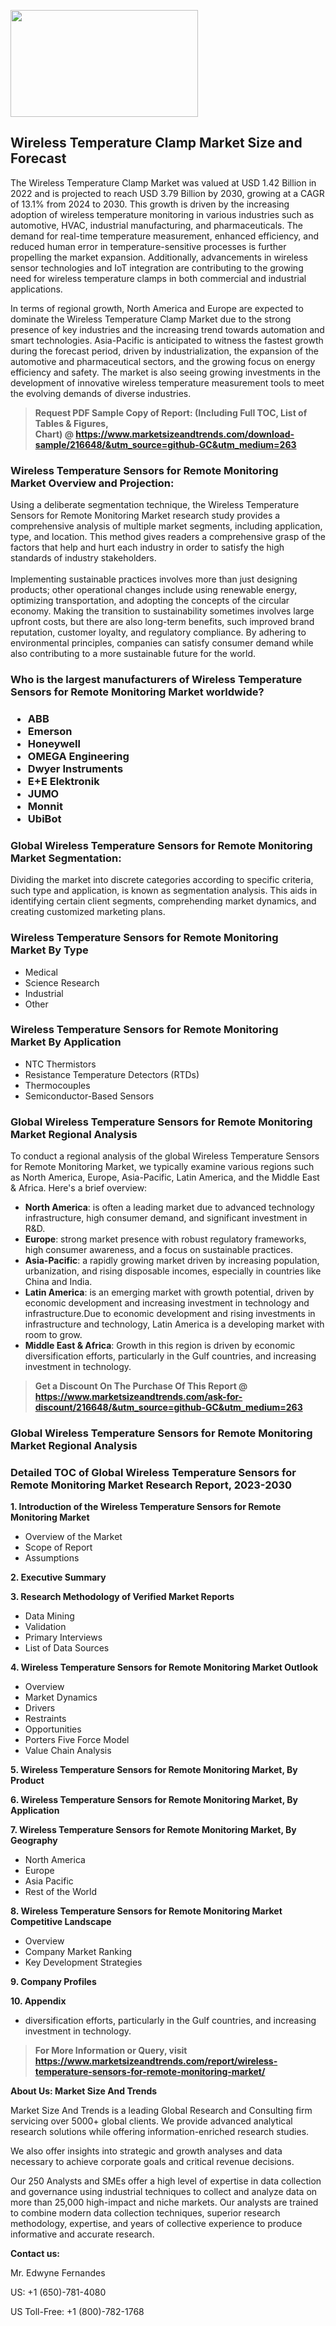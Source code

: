 <p><img class="alignnone size-medium wp-image-20088" src="https://ffe5etoiles.com/wp-content/uploads/2024/12/MST1-300x171.png" alt="" width="300" height="171" /></p><h2>Wireless Temperature Clamp Market Size and Forecast</h2><p>The Wireless Temperature Clamp Market was valued at USD 1.42 Billion in 2022 and is projected to reach USD 3.79 Billion by 2030, growing at a CAGR of 13.1% from 2024 to 2030. This growth is driven by the increasing adoption of wireless temperature monitoring in various industries such as automotive, HVAC, industrial manufacturing, and pharmaceuticals. The demand for real-time temperature measurement, enhanced efficiency, and reduced human error in temperature-sensitive processes is further propelling the market expansion. Additionally, advancements in wireless sensor technologies and IoT integration are contributing to the growing need for wireless temperature clamps in both commercial and industrial applications.</p><p>In terms of regional growth, North America and Europe are expected to dominate the Wireless Temperature Clamp Market due to the strong presence of key industries and the increasing trend towards automation and smart technologies. Asia-Pacific is anticipated to witness the fastest growth during the forecast period, driven by industrialization, the expansion of the automotive and pharmaceutical sectors, and the growing focus on energy efficiency and safety. The market is also seeing growing investments in the development of innovative wireless temperature measurement tools to meet the evolving demands of diverse industries.</p></p><blockquote id="" class=""><strong>Request PDF Sample Copy of Report: (Including Full TOC, List of Tables &amp; Figures, Chart)&nbsp;@&nbsp;<strong><a href="https://www.marketsizeandtrends.com/download-sample/216648/&utm_source=github-GC&utm_medium=263" target="_blank">https://www.marketsizeandtrends.com/download-sample/216648/&utm_source=github-GC&utm_medium=263</a></strong></strong></blockquote><h3 id="" class="">Wireless Temperature Sensors for Remote Monitoring Market&nbsp;Overview and Projection:</h3><p id="" class="">Using a deliberate segmentation technique, the Wireless Temperature Sensors for Remote Monitoring Market research study provides a comprehensive analysis of multiple market segments, including application, type, and location. This method gives readers a comprehensive grasp of the factors that help and hurt each industry in order to satisfy the high standards of industry stakeholders. <br /> <br />Implementing sustainable practices involves more than just designing products; other operational changes include using renewable energy, optimizing transportation, and adopting the concepts of the circular economy. Making the transition to sustainability sometimes involves large upfront costs, but there are also long-term benefits, such improved brand reputation, customer loyalty, and regulatory compliance. By adhering to environmental principles, companies can satisfy consumer demand while also contributing to a more sustainable future for the world.</p><h3 id="" class="">Who is the largest manufacturers of&nbsp;Wireless Temperature Sensors for Remote Monitoring Market worldwide?</h3><h3 class=""><p><ul><li>ABB </li><li> Emerson </li><li> Honeywell </li><li> OMEGA Engineering </li><li> Dwyer Instruments </li><li> E+E Elektronik </li><li> JUMO </li><li> Monnit </li><li> UbiBot</li></ul></p></h3><h3 id="" class="">Global&nbsp;Wireless Temperature Sensors for Remote Monitoring Market Segmentation:</h3><p id="" class="">Dividing the market into discrete categories according to specific criteria, such type and application, is known as segmentation analysis. This aids in identifying certain client segments, comprehending market dynamics, and creating customized marketing plans.</p><h3 id="" class="">Wireless Temperature Sensors for Remote Monitoring Market&nbsp;By Type</h3><p><p><ul><li>Medical</li><li> Science Research</li><li> Industrial</li><li> Other</p></li></ul></p></p><h3 id="" class="">Wireless Temperature Sensors for Remote Monitoring Market&nbsp;By Application</h3><p class=""><p><ul><li>NTC Thermistors</li><li> Resistance Temperature Detectors (RTDs)</li><li> Thermocouples</li><li> Semiconductor-Based Sensors</li></ul></p></p><h3 id="" class="">Global Wireless Temperature Sensors for Remote Monitoring Market Regional Analysis</h3><p id="" class="">To conduct a regional analysis of the global Wireless Temperature Sensors for Remote Monitoring Market, we typically examine various regions such as North America, Europe, Asia-Pacific, Latin America, and the Middle East &amp; Africa. Here's a brief overview:</p><ul><li><strong>North America</strong>: is often a leading market due to advanced technology infrastructure, high consumer demand, and significant investment in R&amp;D.</li><li><strong>Europe</strong>: strong market presence with robust regulatory frameworks, high consumer awareness, and a focus on sustainable practices.</li><li><strong>Asia-Pacific</strong>: a rapidly growing market driven by increasing population, urbanization, and rising disposable incomes, especially in countries like China and India.</li><li><strong>Latin America</strong>: is an emerging market with growth potential, driven by economic development and increasing investment in technology and infrastructure.Due to economic development and rising investments in infrastructure and technology, Latin America is a developing market with room to grow.</li><li><strong>Middle East &amp; Africa</strong>: Growth in this region is driven by economic diversification efforts, particularly in the Gulf countries, and increasing investment in technology.</li></ul><blockquote id="" class=""><strong>Get a Discount On The Purchase Of This Report @ <strong><a href="https://www.marketsizeandtrends.com/ask-for-discount/216648/&utm_source=github-GC&utm_medium=263" target="_blank">https://www.marketsizeandtrends.com/ask-for-discount/216648/&utm_source=github-GC&utm_medium=263</a></strong></strong></blockquote><h3 id="" class="">Global Wireless Temperature Sensors for Remote Monitoring Market Regional Analysis</h3><h3 id="" class="">Detailed TOC of Global Wireless Temperature Sensors for Remote Monitoring Market Research Report, 2023-2030</h3><p id="" class=""><strong>1. Introduction of the Wireless Temperature Sensors for Remote Monitoring Market</strong></p><ul><li>Overview of the Market</li><li>Scope of Report</li><li>Assumptions</li></ul><p id="" class=""><strong>2. Executive Summary</strong></p><p id="" class=""><strong>3. Research Methodology of Verified Market Reports</strong></p><ul><li>Data Mining</li><li>Validation</li><li>Primary Interviews</li><li>List of Data Sources</li></ul><p id="" class=""><strong>4. Wireless Temperature Sensors for Remote Monitoring Market Outlook</strong></p><ul><li>Overview</li><li>Market Dynamics</li><li>Drivers</li><li>Restraints</li><li>Opportunities</li><li>Porters Five Force Model</li><li>Value Chain Analysis</li></ul><p id="" class=""><strong>5. Wireless Temperature Sensors for Remote Monitoring Market, By Product</strong></p><p id="" class=""><strong>6. Wireless Temperature Sensors for Remote Monitoring Market, By Application</strong></p><p id="" class=""><strong>7. Wireless Temperature Sensors for Remote Monitoring Market, By Geography</strong></p><ul><li>North America</li><li>Europe</li><li>Asia Pacific</li><li>Rest of the World</li></ul><p id="" class=""><strong>8. Wireless Temperature Sensors for Remote Monitoring Market Competitive Landscape</strong></p><ul><li>Overview</li><li>Company Market Ranking</li><li>Key Development Strategies</li></ul><p id="" class=""><strong>9. Company Profiles</strong></p><p id="" class=""><strong>10. Appendix</strong></p><ul><li>diversification efforts, particularly in the Gulf countries, and increasing investment in technology.</li></ul><blockquote id="" class=""><strong>For More Information or Query, visit <strong><strong><a href="https://www.marketsizeandtrends.com/report/wireless-temperature-sensors-for-remote-monitoring-market/" target="_blank">https://www.marketsizeandtrends.com/report/wireless-temperature-sensors-for-remote-monitoring-market/</a></strong></strong></strong></blockquote><p id="" class=""><strong>About Us: Market Size And Trends</strong></p><p id="" class="">Market Size And Trends is a leading Global Research and Consulting firm servicing over 5000+ global clients. We provide advanced analytical research solutions while offering information-enriched research studies.</p><p id="" class="">We also offer insights into strategic and growth analyses and data necessary to achieve corporate goals and critical revenue decisions.</p><p id="" class="">Our 250 Analysts and SMEs offer a high level of expertise in data collection and governance using industrial techniques to collect and analyze data on more than 25,000 high-impact and niche markets. Our analysts are trained to combine modern data collection techniques, superior research methodology, expertise, and years of collective experience to produce informative and accurate research.</p><p id="" class=""><strong>Contact us:</strong></p><p id="" class="">Mr. Edwyne Fernandes</p><p id="" class="">US: +1 (650)-781-4080</p><p id="" class="">US Toll-Free: +1 (800)-782-1768</p>
